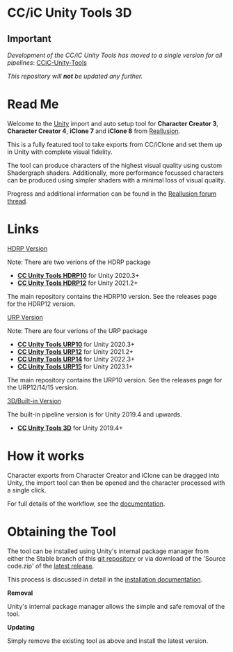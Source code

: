 # CC/iC Unity Tools 3D

## Important
*Development of the CC/iC Unity Tools has moved to a single version for all pipelines*: [CCiC-Unity-Tools](https://github.com/soupday/CCiC-Unity-Tools)

*This repository will **not** be updated any further.*

Read Me
=======

Welcome to the [Unity](https://www.unity.com/) import and auto setup tool for **Character Creator 3**, **Character Creator 4**, **iClone 7** and **iClone 8** from [Reallusion](https://www.reallusion.com/).

This is a fully featured tool to take exports from CC/iClone and set them up in Unity with complete visual fidelity.

The tool can produce characters of the highest visual quality using custom Shadergraph shaders.
Additionally, more performance focussed characters can be produced using simpler shaders with a minimal loss of visual quality.

Progress and additional information can be found in the [Reallusion forum thread](https://forum.reallusion.com/488356/Unity-Auto-Setup).

Links
=====
[HDRP Version](https://github.com/soupday/cc_unity_tools_HDRP)

Note: There are two verions of the HDRP package
- [**CC Unity Tools HDRP10**](https://github.com/soupday/cc_unity_tools_HDRP/releases/tag/1.6.3.HDRP10) for Unity 2020.3+
- [**CC Unity Tools HDRP12**](https://github.com/soupday/cc_unity_tools_HDRP/releases/tag/1.6.3.HDRP12) for Unity 2021.2+

The main repository contains the HDRP10 version. See the releases page for the HDRP12 version.

[URP Version](https://github.com/soupday/cc_unity_tools_URP)

Note: There are four verions of the URP package
- [**CC Unity Tools URP10**](https://github.com/soupday/cc_unity_tools_URP/releases/tag/1.6.3.URP10) for Unity 2020.3+
- [**CC Unity Tools URP12**](https://github.com/soupday/cc_unity_tools_URP/releases/tag/1.6.3.URP12) for Unity 2021.2+
- [**CC Unity Tools URP14**](https://github.com/soupday/cc_unity_tools_URP/releases/tag/1.6.3.URP14) for Unity 2022.3+
- [**CC Unity Tools URP15**](https://github.com/soupday/cc_unity_tools_URP/releases/tag/1.6.3.URP15) for Unity 2023.1+

The main repository contains the URP10 version. See the releases page for the URP12/14/15 version.

[3D/Built-in Version](https://github.com/soupday/cc_unity_tools_3D)

The built-in pipeline version is for Unity 2019.4 and upwards.
- [**CC Unity Tools 3D**](https://github.com/soupday/cc_unity_tools_3D/releases/tag/1.6.3) for Unity 2019.4+

How it works
============

Character exports from Character Creator and iClone can be dragged into Unity, the import tool can then be opened and the character processed with a single click.

For full details of the workflow, see the [documentation](https://soupday.github.io/cc_unity_tools/).


Obtaining the Tool
==================

The tool can be installed using Unity's internal package manager from either the Stable branch of this [git repository](https://github.com/soupday/cc_unity_tools_HDRP) or via download of the 'Source code.zip' of the [latest release](https://github.com/soupday/cc_unity_tools_HDRP/releases).

This process is discussed in detail in the [installation documentation](https://soupday.github.io/cc_unity_tools/installation.html).

**Removal**

Unity's internal package manager allows the simple and safe removal of the tool.


**Updating**

Simply remove the existing tool as above and install the latest version.
